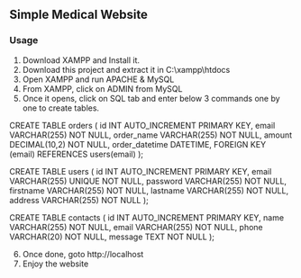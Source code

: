 ## Simple Medical Website

### Usage

1. Download XAMPP and Install it.
2. Download this project and extract it in C:\\xampp\htdocs
3. Open XAMPP and run APACHE & MySQL
4. From XAMPP, click on ADMIN from MySQL
5. Once it opens, click on SQL tab and enter below 3 commands one by one to create tables.

CREATE TABLE orders (
    id INT AUTO_INCREMENT PRIMARY KEY,
    email VARCHAR(255) NOT NULL,
    order_name VARCHAR(255) NOT NULL,
    amount DECIMAL(10,2) NOT NULL,
    order_datetime DATETIME,
    FOREIGN KEY (email) REFERENCES users(email)
);

CREATE TABLE users (
    id INT AUTO_INCREMENT PRIMARY KEY,
    email VARCHAR(255) UNIQUE NOT NULL,
    password VARCHAR(255) NOT NULL,
    firstname VARCHAR(255) NOT NULL,
    lastname VARCHAR(255) NOT NULL,
    address VARCHAR(255) NOT NULL
);

CREATE TABLE contacts (
    id INT AUTO_INCREMENT PRIMARY KEY,
    name VARCHAR(255) NOT NULL,
    email VARCHAR(255) NOT NULL,
    phone VARCHAR(20) NOT NULL,
    message TEXT NOT NULL
);

6. Once done, goto http://localhost
7. Enjoy the website
